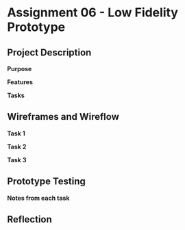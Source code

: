 # Assignment 06 - Low Fidelity Prototype

## Project Description


**Purpose**


**Features**


**Tasks**


## Wireframes and Wireflow


**Task 1**


**Task 2**


**Task 3**

## Prototype Testing


**Notes from each task**


## Reflection

